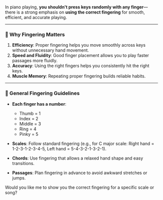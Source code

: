 In piano playing, **you shouldn't press keys randomly with any finger**—there is a strong emphasis on **using the correct fingering** for smooth, efficient, and accurate playing.

---

### 🎹 Why Fingering Matters

1. **Efficiency**: Proper fingering helps you move smoothly across keys without unnecessary hand movement.
2. **Speed and Fluidity**: Good finger placement allows you to play faster passages more fluidly.
3. **Accuracy**: Using the right fingers helps you consistently hit the right keys.
4. **Muscle Memory**: Repeating proper fingering builds reliable habits.

---

### 🎯 General Fingering Guidelines

* **Each finger has a number**:

  * Thumb = 1
  * Index = 2
  * Middle = 3
  * Ring = 4
  * Pinky = 5

* **Scales**: Follow standard fingering (e.g., for C major scale: Right hand = 1-2-3-1-2-3-4-5, Left hand = 5-4-3-2-1-3-2-1).

* **Chords**: Use fingering that allows a relaxed hand shape and easy transitions.

* **Passages**: Plan fingering in advance to avoid awkward stretches or jumps.


Would you like me to show you the correct fingering for a specific scale or song?
